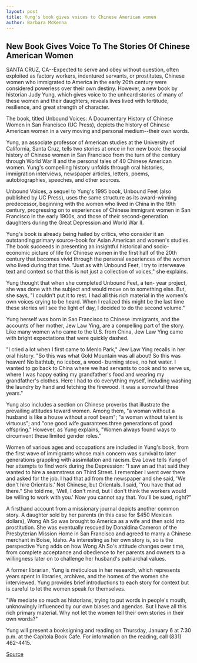 ```yaml
---
layout: post
title: Yung's book gives voices to Chinese American women
author: Barbara McKenna
---
```


## New Book Gives Voice To The Stories Of Chinese American Women

SANTA CRUZ, CA--Expected to serve and obey without question, often exploited as factory workers, indentured servants, or prostitutes, Chinese women who immigrated to America in the early 20th century were considered powerless over their own destiny. However, a new book by historian Judy Yung, which gives voice to the unheard stories of many of these women and their daughters, reveals lives lived with fortitude, resilience, and great strength of character.

The book, titled Unbound Voices: A Documentary History of Chinese Women in San Francisco (UC Press), depicts the history of Chinese American women in a very moving and personal medium--their own words.

Yung, an associate professor of American studies at the University of California, Santa Cruz, tells two stories at once in her new book: the social history of Chinese women in San Francisco from the turn of the century through World War II and the personal tales of 40 Chinese American women. Yung's compelling history unfolds through oral histories, immigration interviews, newspaper articles, letters, poems, autobiographies, speeches, and other sources.

Unbound Voices, a sequel to Yung's 1995 book, Unbound Feet (also published by UC Press), uses the same structure as its award-winning predecessor, beginning with the women who lived in China in the 19th century, progressing on to experiences of Chinese immigrant women in San Francisco in the early 1900s, and those of their second-generation daughters during the Great Depression and World War II.

Yung's book is already being hailed by critics, who consider it an outstanding primary source-book for Asian American and women's studies. The book succeeds in presenting an insightful historical and socio-economic picture of life for Chinese women in the first half of the 20th century that becomes vivid through the personal experiences of the women who lived during that time. "Just as with Unbound Feet, I try to interweave text and context so that this is not just a collection of voices," she explains.

Yung thought that when she completed Unbound Feet, a ten- year project, she was done with the subject and would move on to something else. But, she says, "I couldn't put it to rest. I had all this rich material in the women's own voices crying to be heard. When I realized this might be the last time these stories will see the light of day, I decided to do the second volume."

Yung herself was born in San Francisco to Chinese immigrants, and the accounts of her mother, Jew Law Ying, are a compelling part of the story. Like many women who came to the U.S. from China, Jew Law Ying came with bright expectations that were quickly dashed.

"I cried a lot when I first came to Menlo Park," Jew Law Ying recalls in her oral history. "So this was what Gold Mountain was all about! So this was heaven! No bathtub, no icebox, a wood- burning stove, no hot water. I wanted to go back to China where we had servants to cook and to serve us, where I was happy eating my grandfather's food and wearing my grandfather's clothes. Here I had to do everything myself, including washing the laundry by hand and fetching the firewood. It was a sorrowful three years."

Yung also includes a section on Chinese proverbs that illustrate the prevailing attitudes toward women. Among them, "a woman without a husband is like a house without a roof beam"; "a woman without talent is virtuous"; and "one good wife guarantees three generations of good offspring." However, as Yung explains, "Women always found ways to circumvent these limited gender roles."

Women of various ages and occupations are included in Yung's book, from the first wave of immigrants whose main concern was survival to later generations grappling with assimilation and racism. Eva Lowe tells Yung of her attempts to find work during the Depression: "I saw an ad that said they wanted to hire a seamstress on Third Street. I remember I went over there and asked for the job. I had that ad from the newspaper and she said, 'We don't hire Orientals.' Not Chinese, but Orientals. I said, 'You have that ad there." She told me, 'Well, I don't mind, but I don't think the workers would be willing to work with you.' Now you cannot say that. You'll be sued, right?"

A firsthand account from a missionary journal depicts another common story. A daughter sold by her parents (in this case for $450 Mexican dollars), Wong Ah So was brought to America as a wife and then sold into prostitution. She was eventually rescued by Donaldina Cameron of the Presbyterian Mission Home in San Francisco and agreed to marry a Chinese merchant in Boise, Idaho. As interesting as her own story is, so is the perspective Yung adds on how Wong Ah So's attitude changes over time, from complete acceptance and obedience to her parents and owners to a willingness later on to challenge her husband's patriarchal values.

A former librarian, Yung is meticulous in her research, which represents years spent in libraries, archives, and the homes of the women she interviewed. Yung provides brief introductions to each story for context but is careful to let the women speak for themselves.

"We mediate so much as historians, trying to put words in people's mouth, unknowingly influenced by our own biases and agendas. But I have all this rich primary material. Why not let the women tell their own stories in their own words?"

Yung will present a booksigning and reading on Thursday, January 6 at 7:30 p.m. at the Capitola Book Cafe. For information on the reading, call (831) 462-4415.

[Source](http://www1.ucsc.edu/news_events/press_releases/archive/99-00/11-99/yung_book.htm "Permalink to Yung's book gives voices to Chinese American women")